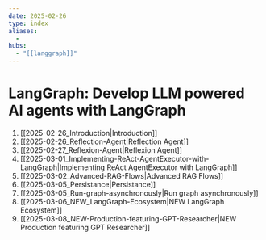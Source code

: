 ```yaml
---
date: 2025-02-26
type: index
aliases:
  -
hubs:
  - "[[langgraph]]"
---
```


# LangGraph: Develop LLM powered AI agents with LangGraph

1. [[2025-02-26_Introduction|Introduction]]
2. [[2025-02-26_Reflection-Agent|Reflection Agent]]
3. [[2025-02-27_Reflexion-Agent|Reflexion Agent]]
4. [[2025-03-01_Implementing-ReAct-AgentExecutor-with-LangGraph|Implementing ReAct AgentExecutor with LangGraph]]
5. [[2025-03-02_Advanced-RAG-Flows|Advanced RAG Flows]]
6. [[2025-03-05_Persistance|Persistance]]
7. [[2025-03-05_Run-graph-asynchronously|Run graph asynchronously]]
8. [[2025-03-06_NEW_LangGraph-Ecosystem|NEW LangGraph Ecosystem]]
9. [[2025-03-08_NEW-Production-featuring-GPT-Researcher|NEW Production featuring GPT Researcher]]
